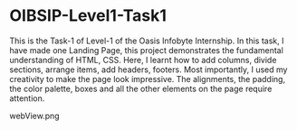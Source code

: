 # OIBSIP-Level1-Task1

This is the Task-1 of Level-1 of the Oasis Infobyte Internship. In this task, I have made one Landing Page, this project demonstrates the fundamental understanding of HTML, CSS. Here, I learnt how to add columns, divide sections, arrange items, add headers, footers. Most importantly, I used my creativity to make the page look impressive. The alignments, the padding, the color palette, boxes and all the other elements on the page require attention.

webView.png

